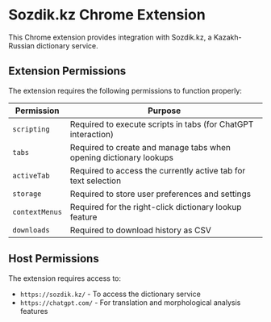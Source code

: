 # Sozdik.kz Chrome Extension

This Chrome extension provides integration with Sozdik.kz, a Kazakh-Russian dictionary service.

## Extension Permissions

The extension requires the following permissions to function properly:

| Permission | Purpose |
|------------|---------|
| `scripting` | Required to execute scripts in tabs (for ChatGPT interaction) |
| `tabs` | Required to create and manage tabs when opening dictionary lookups |
| `activeTab` | Required to access the currently active tab for text selection |
| `storage` | Required to store user preferences and settings |
| `contextMenus` | Required for the right-click dictionary lookup feature |
| `downloads` | Required to download history as CSV |


## Host Permissions

The extension requires access to:

- `https://sozdik.kz/` - To access the dictionary service
- `https://chatgpt.com/` - For translation and morphological analysis features 